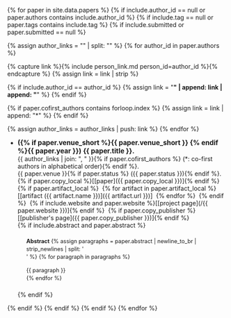 <style>
p.abstract-paragraph {
  margin-bottom: 0rem;
  text-align: justify;
  text-justify: inter-word;
}
/* https://stackoverflow.com/questions/60980466/dont-indent-first-line-of-first-paragraph-using-css */
p.abstract-paragraph + p.abstract-paragraph {
  text-indent: 2em;
}
</style>

{% for paper in site.data.papers %}
{% if include.author_id == null or paper.authors contains include.author_id %}
{% if include.tag == null or paper.tags contains include.tag %}
{% if include.submitted or paper.submitted == null %}

{% assign author_links = "" | split: "" %}
{% for author_id in paper.authors %}

  {% capture link %}{% include person_link.md person_id=author_id %}{% endcapture %}
  {% assign link = link | strip %}

  {% if include.author_id == author_id %}
    {% assign link = "**" | append: link | append: "**" %}
  {% endif %}

  {% if paper.cofirst_authors contains forloop.index %}
    {% assign link = link | append: "\*" %}
  {% endif %}

  {% assign author_links = author_links | push: link %}
{% endfor %}

- <span style="font-size: 110%; font-weight: bold;">({% if paper.venue_short %}{{ paper.venue_short }} {% endif %}{{ paper.year }})</span>
  <span style="font-size: 110%; font-weight: bold;">{{ paper.title }}.</span>
  <br />
  {{ author_links | join: ", " }}{% if paper.cofirst_authors %} (\*: co-first authors in alphabetical order){% endif %}.
  <br />
  {{ paper.venue }}{% if paper.status %} ({{ paper.status }}){% endif %}.
  <br />
  {% if paper.copy_local %}\[[paper]({{ paper.copy_local }})\]{% endif %} ​
  {% if paper.artifact_local %} ​
    {% for artifact in paper.artifact_local %} ​
      \[[artifact \({{ artifact.name }}\)]({{ artifact.url }})\] ​
    {% endfor %} ​
  {% endif %} ​
  {% if include.website and paper.website %}\[[project page](/{{ paper.website }})\]{% endif %} ​
  {% if paper.copy_publisher %}\[[publisher's page]({{ paper.copy_publisher }})\]{% endif %} ​
  <br />
  {% if include.abstract and paper.abstract %}
  <div style="margin: 20px; font-size: 0.9em; line-height: 1.44em;">
    <b>Abstract</b>
    {% assign paragraphs = paper.abstract | newline_to_br | strip_newlines | split: '<br />' %}
    {% for paragraph in paragraphs %}<p class="abstract-paragraph">{{ paragraph }}</p>{% endfor %}
  </div>
  {% endif %}
{% endif %}
{% endif %}
{% endif %}
{% endfor %}
